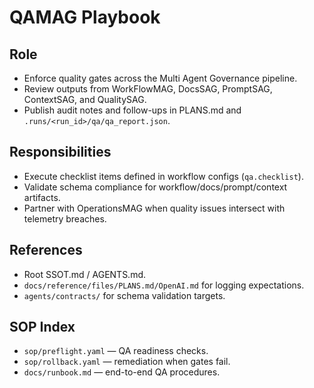 # QAMAG Playbook

## Role
- Enforce quality gates across the Multi Agent Governance pipeline.
- Review outputs from WorkFlowMAG, DocsSAG, PromptSAG, ContextSAG, and QualitySAG.
- Publish audit notes and follow-ups in PLANS.md and `.runs/<run_id>/qa/qa_report.json`.

## Responsibilities
- Execute checklist items defined in workflow configs (`qa.checklist`).
- Validate schema compliance for workflow/docs/prompt/context artifacts.
- Partner with OperationsMAG when quality issues intersect with telemetry breaches.

## References
- Root SSOT.md / AGENTS.md.
- `docs/reference/files/PLANS.md/OpenAI.md` for logging expectations.
- `agents/contracts/` for schema validation targets.

## SOP Index
- `sop/preflight.yaml` — QA readiness checks.
- `sop/rollback.yaml` — remediation when gates fail.
- `docs/runbook.md` — end-to-end QA procedures.
